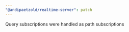 ```yaml
---
"@andipaetzold/realtime-server": patch
---
```


Query subscriptions were handled as path subscriptions
